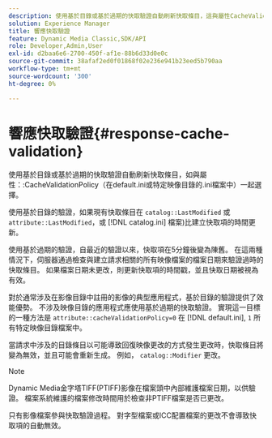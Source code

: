 ```yaml
---
description: 使用基於目錄或基於過期的快取驗證自動刷新快取條目，這與屬性CacheValidationPolicy（預設為.ini或特定映像目錄的.ini檔案）一起選擇。
solution: Experience Manager
title: 響應快取驗證
feature: Dynamic Media Classic,SDK/API
role: Developer,Admin,User
exl-id: d2baa6e6-2700-450f-af1e-88b6d33d0e0c
source-git-commit: 38afaf2ed0f01868f02e236e941b23eed5b790aa
workflow-type: tm+mt
source-wordcount: '300'
ht-degree: 0%

---
```


# 響應快取驗證{#response-cache-validation}

使用基於目錄或基於過期的快取驗證自動刷新快取條目，如與屬性：:CacheValidationPolicy（在default.ini或特定映像目錄的.ini檔案中）一起選擇。

使用基於目錄的驗證，如果現有快取條目在 `catalog::LastModified` 或 `attribute::LastModified`，或 [!DNL catalog.ini] 檔案)比建立快取項的時間更新。

使用基於過期的驗證，自最近的驗證以來，快取項在5分鐘後變為陳舊。 在這兩種情況下，伺服器通過檢查與建立請求相關的所有映像檔案的檔案日期來驗證過時的快取條目。 如果檔案日期未更改，則更新快取項的時間戳，並且快取日期被視為有效。

對於通常涉及在影像目錄中註冊的影像的典型應用程式，基於目錄的驗證提供了效能優勢。 不涉及映像目錄的應用程式應使用基於過期的快取驗證。 實現這一目標的一種方法是 `attribute::cacheValidationPolicy=0` 在 [!DNL default.ini], `1` 所有特定映像目錄檔案中。

當請求中涉及的目錄條目以可能導致回復映像更改的方式發生更改時，快取條目將變為無效，並且可能會重新生成。 例如， `catalog::Modifier` 更改。

>[!NOTE]
>
>Dynamic Media金字塔TIFF(PTIFF)影像在檔案頭中內部維護檔案日期，以供驗證。 檔案系統維護的檔案修改時間用於檢查非PTIFF檔案是否已更改。

只有影像檔案參與快取驗證過程。 對字型檔案或ICC配置檔案的更改不會導致快取項的自動無效。
